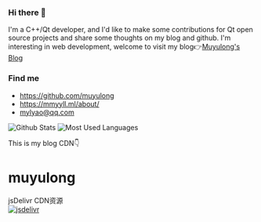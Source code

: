 ### Hi there 👋

I'm a C++/Qt developer, and I'd like to make some contributions for Qt open source projects and share some thoughts on my blog and github.
I'm interesting in web development, welcome to visit my blog👉[Muyulong's Blog](https://mmyyll.ml/)

### Find me

- <https://github.com/muyulong>
- <https://mmyyll.ml/about/>
- <mylyao@qq.com>

![Github Stats](https://github-readme-stats.vercel.app/api?username=muyulong&show_icons=true&theme=dark&count_private=true)
![Most Used Languages](https://github-readme-stats.vercel.app/api/top-langs/?username=muyulong&theme=dark&layout=compact)

This is my blog CDN👇
# muyulong
jsDelivr CDN资源</br>
[![jsdelivr](https://data.jsdelivr.com/v1/package/gh/muyulong/muyulong/badge)](https://www.jsdelivr.com/package/gh/muyulong/muyulong)